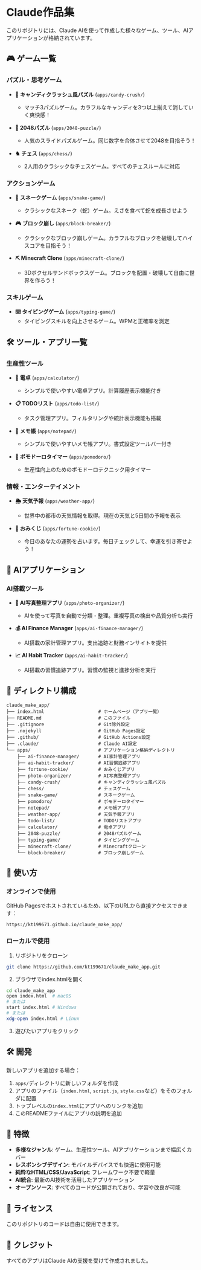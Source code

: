 # Claude作品集

このリポジトリには、Claude AIを使って作成した様々なゲーム、ツール、AIアプリケーションが格納されています。

## 🎮 ゲーム一覧

### パズル・思考ゲーム
- **🍬 キャンディクラッシュ風パズル** (`apps/candy-crush/`)
  - マッチ3パズルゲーム。カラフルなキャンディを3つ以上揃えて消していく爽快感！
  
- **🔢 2048パズル** (`apps/2048-puzzle/`)
  - 人気のスライドパズルゲーム。同じ数字を合体させて2048を目指そう！
  
- **♞ チェス** (`apps/chess/`)
  - 2人用のクラシックなチェスゲーム。すべてのチェスルールに対応

### アクションゲーム
- **🐍 スネークゲーム** (`apps/snake-game/`)
  - クラシックなスネーク（蛇）ゲーム。えさを食べて蛇を成長させよう
  
- **🎮 ブロック崩し** (`apps/block-breaker/`)
  - クラシックなブロック崩しゲーム。カラフルなブロックを破壊してハイスコアを目指そう！
  
- **⛏️ Minecraft Clone** (`apps/minecraft-clone/`)
  - 3Dボクセルサンドボックスゲーム。ブロックを配置・破壊して自由に世界を作ろう！

### スキルゲーム
- **⌨️ タイピングゲーム** (`apps/typing-game/`)
  - タイピングスキルを向上させるゲーム。WPMと正確率を測定

## 🛠️ ツール・アプリ一覧

### 生産性ツール
- **🧮 電卓** (`apps/calculator/`)
  - シンプルで使いやすい電卓アプリ。計算履歴表示機能付き
  
- **📋 TODOリスト** (`apps/todo-list/`)
  - タスク管理アプリ。フィルタリングや統計表示機能も搭載
  
- **📝 メモ帳** (`apps/notepad/`)
  - シンプルで使いやすいメモ帳アプリ。書式設定ツールバー付き
  
- **🍅 ポモドーロタイマー** (`apps/pomodoro/`)
  - 生産性向上のためのポモドーロテクニック用タイマー

### 情報・エンターテイメント
- **🌦️ 天気予報** (`apps/weather-app/`)
  - 世界中の都市の天気情報を取得。現在の天気と5日間の予報を表示
  
- **🥠 おみくじ** (`apps/fortune-cookie/`)
  - 今日のあなたの運勢を占います。毎日チェックして、幸運を引き寄せよう！

## 🤖 AIアプリケーション

### AI搭載ツール
- **📸 AI写真整理アプリ** (`apps/photo-organizer/`)
  - AIを使って写真を自動で分類・整理。重複写真の検出や品質分析も実行
  
- **💰 AI Finance Manager** (`apps/ai-finance-manager/`)
  - AI搭載の家計管理アプリ。支出追跡と財務インサイトを提供
  
- **📈 AI Habit Tracker** (`apps/ai-habit-tracker/`)
  - AI搭載の習慣追跡アプリ。習慣の監視と進捗分析を実行

## 📁 ディレクトリ構成

```
claude_make_app/
├── index.html                    # ホームページ（アプリ一覧）
├── README.md                     # このファイル
├── .gitignore                    # Git除外設定
├── .nojekyll                     # GitHub Pages設定
├── .github/                      # GitHub Actions設定
├── .claude/                      # Claude AI設定
└── apps/                         # アプリケーション格納ディレクトリ
    ├── ai-finance-manager/       # AI家計管理アプリ
    ├── ai-habit-tracker/         # AI習慣追跡アプリ
    ├── fortune-cookie/           # おみくじアプリ
    ├── photo-organizer/          # AI写真整理アプリ
    ├── candy-crush/              # キャンディクラッシュ風パズル
    ├── chess/                    # チェスゲーム
    ├── snake-game/               # スネークゲーム
    ├── pomodoro/                 # ポモドーロタイマー
    ├── notepad/                  # メモ帳アプリ
    ├── weather-app/              # 天気予報アプリ
    ├── todo-list/                # TODOリストアプリ
    ├── calculator/               # 電卓アプリ
    ├── 2048-puzzle/              # 2048パズルゲーム
    ├── typing-game/              # タイピングゲーム
    ├── minecraft-clone/          # Minecraftクローン
    └── block-breaker/            # ブロック崩しゲーム
```

## 🚀 使い方

### オンラインで使用
GitHub Pagesでホストされているため、以下のURLから直接アクセスできます：
```
https://kt199671.github.io/claude_make_app/
```

### ローカルで使用
1. リポジトリをクローン
```bash
git clone https://github.com/kt199671/claude_make_app.git
```

2. ブラウザでindex.htmlを開く
```bash
cd claude_make_app
open index.html  # macOS
# または
start index.html # Windows
# または
xdg-open index.html # Linux
```

3. 遊びたいアプリをクリック

## 🛠 開発

新しいアプリを追加する場合：

1. `apps/`ディレクトリに新しいフォルダを作成
2. アプリのファイル（`index.html`, `script.js`, `style.css`など）をそのフォルダに配置
3. トップレベルの`index.html`にアプリへのリンクを追加
4. このREADMEファイルにアプリの説明を追加

## 🎯 特徴

- **多様なジャンル**: ゲーム、生産性ツール、AIアプリケーションまで幅広くカバー
- **レスポンシブデザイン**: モバイルデバイスでも快適に使用可能
- **純粋なHTML/CSS/JavaScript**: フレームワーク不要で軽量
- **AI統合**: 最新のAI技術を活用したアプリケーション
- **オープンソース**: すべてのコードが公開されており、学習や改良が可能

## 📝 ライセンス

このリポジトリのコードは自由に使用できます。

## 🤖 クレジット

すべてのアプリはClaude AIの支援を受けて作成されました。